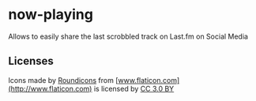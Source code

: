 # now-playing

Allows to easily share the last scrobbled track on Last.fm on Social Media

## Licenses

Icons made by [Roundicons](http://www.flaticon.com/authors/roundicons)
from [www.flaticon.com](http://www.flaticon.com) is licensed by
[CC 3.0 BY](http://creativecommons.org/licenses/by/3.0/)
